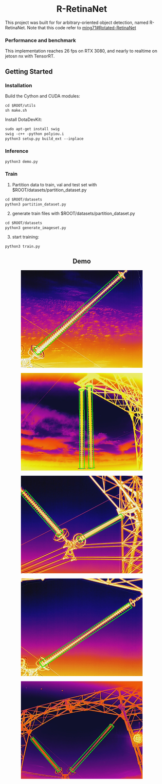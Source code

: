# <div align="center">R-RetinaNet</div>

This project was built for for arbitrary-oriented object detection, named R-RetinaNet. 
Note that this code refer to [ming71#Rotated-RetinaNet](https://github.com/ming71/Rotated-RetinaNet)


### Performance and benchmark
This implementation reaches 26 fps on RTX 3080, and nearly to realtime on jetosn nx with TensorRT.


## Getting Started
### Installation
Build the Cython  and CUDA modules:
```
cd $ROOT/utils
sh make.sh
```

Install DotaDevKit:

```
sudo apt-get install swig
swig -c++ -python polyiou.i
python3 setup.py build_ext --inplace
```

### Inference

```
python3 demo.py
```

### Train
1. Partition data to train, val and test set with $ROOT/datasets/partition_dataset.py
```
cd $ROOT/datasets
python3 partition_dataset.py
```
2. generate train files with $ROOT/datasets/partition_dataset.py
```
cd $ROOT/datasets
python3 generate_imageset.py
```
3. start training:
```
python3 train.py
```

## <div align="center">Demo</div>
<p align="center"><img width="400" src="outputs/000001.jpg"></p>
<p align="center"><img width="400" src="outputs/000002.jpg"></p>
<p align="center"><img width="400" src="outputs/000003.jpg"></p>
<p align="center"><img width="400" src="outputs/000004.jpg"></p>
<p align="center"><img width="400" src="outputs/000005.jpg"></p>
